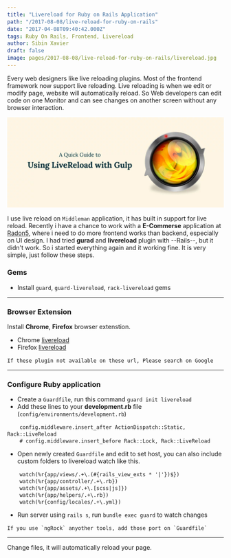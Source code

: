 ```yaml
---
title: "Livereload for Ruby on Rails Application"
path: "/2017-08-08/live-reload-for-ruby-on-rails"
date: "2017-04-08T09:40:42.000Z"
tags: Ruby On Rails, Frontend, Livereload
author: Sibin Xavier
draft: false 
image: pages/2017-08-08/live-reload-for-ruby-on-rails/livereload.jpg
---
```



Every web designers like live reloading plugins. Most of the 
frontend framework now support live reloading. Live reloading 
is when we edit or modify page, website will automatically reload. So
Web developers can edit code on one Monitor and can see changes on another screen without any browser interaction.

![Live Reload](./livereload.jpg)

I use live reload on `Middleman` application, it has built in support for live reload. Recently i have a chance to work with a **E-Commerse**
application at [Radon5](#), where i need to do more frontend works 
than backend, especially on UI design. I had tried **gurad** and **livereload** plugin with --Rails--, but it didn't work. So i started everything again and it working fine. It is very simple, just follow these steps.


### Gems 

- Install `guard`, `guard-livereload`, `rack-livereload` gems 

---
### Browser Extension 

Install **Chrome**, **Firefox** browser extenstion.  

- Chrome [livereload](https://chrome.google.com/webstore/detail/livereload/jnihajbhpnppcggbcgedagnkighmdlei?hl=en)
- Firefox [livereload](https://addons.mozilla.org/en-US/firefox/addon/livereload/)

> 
	If these plugin not available on these url, Please search on Google

---
### Configure Ruby application 

- Create a `Guardfile`, run this command `guard init livereload`
- Add these lines to your **development.rb** file (`config/environments/development.rb`)

```
	config.middleware.insert_after ActionDispatch::Static, Rack::LiveReload
	# config.middleware.insert_before Rack::Lock, Rack::LiveReload
```

- Open newly created `Guardfile` and edit to set host, you can also include custom folders to livereload watch like this.

```
	watch(%r{app/views/.+\.(#{rails_view_exts * '|'})$})
	watch(%r{app/controller/.+\.rb})
	watch(%r{app/assets/.+\.[scss|js]})
	watch(%r{app/helpers/.+\.rb})
	watch(%r{config/locales/.+\.yml})
```

- Run server using `rails s`, run `bundle exec guard`  to watch changes

> 
	If you use `ngRock` anyother tools, add those port on `Guardfile`

---
Change files, it will automatically reload your page.
